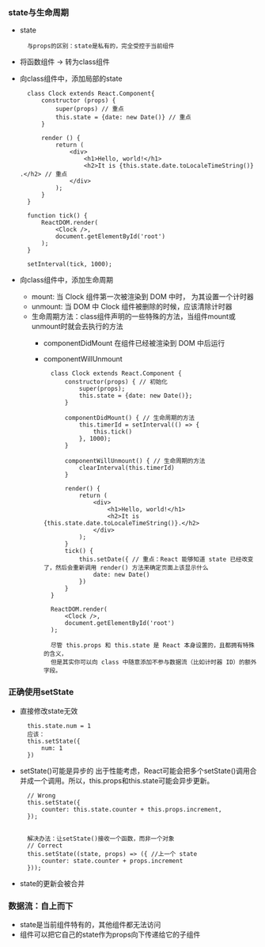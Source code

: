 ### state与生命周期
- state

        与props的区别：state是私有的，完全受控于当前组件

- 将函数组件 -> 转为class组件
- 向class组件中，添加局部的state

        class Clock extends React.Component{
            constructor (props) {
                super(props) // 重点
                this.state = {date: new Date()} // 重点
            }

            render () {
                return (
                    <div>
                        <h1>Hello, world!</h1>
                        <h2>It is {this.state.date.toLocaleTimeString()} .</h2> // 重点
                    </div>
                );
            }
        }

        function tick() {
            ReactDOM.render(
                <Clock />,
                document.getElementById('root')
            );
        }

        setInterval(tick, 1000);
- 向class组件中，添加生命周期
    - mount: 当 Clock 组件第一次被渲染到 DOM 中时， 为其设置一个计时器
    - unmount: 当 DOM 中 Clock 组件被删除的时候，应该清除计时器
    - 生命周期方法：class组件声明的一些特殊的方法，当组件mount或unmount时就会去执行的方法
        - componentDidMount 在组件已经被渲染到 DOM 中后运行
        - componentWillUnmount


                class Clock extends React.Component {
                    constructor(props) { // 初始化
                        super(props);
                        this.state = {date: new Date()};
                    }

                    componentDidMount() { // 生命周期的方法
                        this.timerId = setInterval(() => {
                            this.tick()
                        }, 1000);
                    }

                    componentWillUnmount() { // 生命周期的方法
                        clearInterval(this.timerId)
                    }

                    render() {
                        return (
                            <div>
                                <h1>Hello, world!</h1>
                                <h2>It is {this.state.date.toLocaleTimeString()}.</h2>
                            </div>
                        );
                    }
                    tick() {
                        this.setDate({ // 重点：React 能够知道 state 已经改变了，然后会重新调用 render() 方法来确定页面上该显示什么
                            date: new Date()
                        })
                    }
                }

                ReactDOM.render(
                    <Clock />,
                    document.getElementById('root')
                );

                尽管 this.props 和 this.state 是 React 本身设置的，且都拥有特殊的含义，
                但是其实你可以向 class 中随意添加不参与数据流（比如计时器 ID）的额外字段。
### 正确使用setState
- 直接修改state无效

        this.state.num = 1
        应该：
        this.setState({
            num: 1
        })
- setState()可能是异步的
出于性能考虑，React可能会把多个setState()调用合并成一个调用。所以，this.props和this.state可能会异步更新。

        // Wrong
        this.setState({
            counter: this.state.counter + this.props.increment,
        });


        解决办法：让setState()接收一个函数，而非一个对象
        // Correct
        this.setState((state, props) => ({ //上一个 state
            counter: state.counter + props.increment
        }));
- state的更新会被合并
### 数据流：自上而下
- state是当前组件特有的，其他组件都无法访问
- 组件可以把它自己的state作为props向下传递给它的子组件